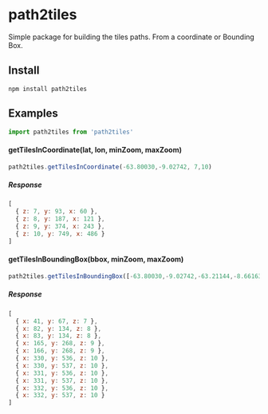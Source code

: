 # path2tiles
Simple package for building the tiles paths. From a coordinate or Bounding Box.

## Install
```node
npm install path2tiles
```

## Examples
```javascript
import path2tiles from 'path2tiles'
```

#### getTilesInCoordinate(lat, lon, minZoom, maxZoom)
```javascript
path2tiles.getTilesInCoordinate(-63.80030,-9.02742, 7,10)

```
##### Response
```javascript
[
  { z: 7, y: 93, x: 60 },
  { z: 8, y: 187, x: 121 },
  { z: 9, y: 374, x: 243 },
  { z: 10, y: 749, x: 486 }
]
```

#### getTilesInBoundingBox(bbox, minZoom, maxZoom)
```javascript
path2tiles.getTilesInBoundingBox([-63.80030,-9.02742,-63.21144,-8.66163], 7,10)

```
##### Response
```javascript
[
  { x: 41, y: 67, z: 7 },
  { x: 82, y: 134, z: 8 },
  { x: 83, y: 134, z: 8 },
  { x: 165, y: 268, z: 9 },
  { x: 166, y: 268, z: 9 },
  { x: 330, y: 536, z: 10 },
  { x: 330, y: 537, z: 10 },
  { x: 331, y: 536, z: 10 },
  { x: 331, y: 537, z: 10 },
  { x: 332, y: 536, z: 10 },
  { x: 332, y: 537, z: 10 }
]
```
